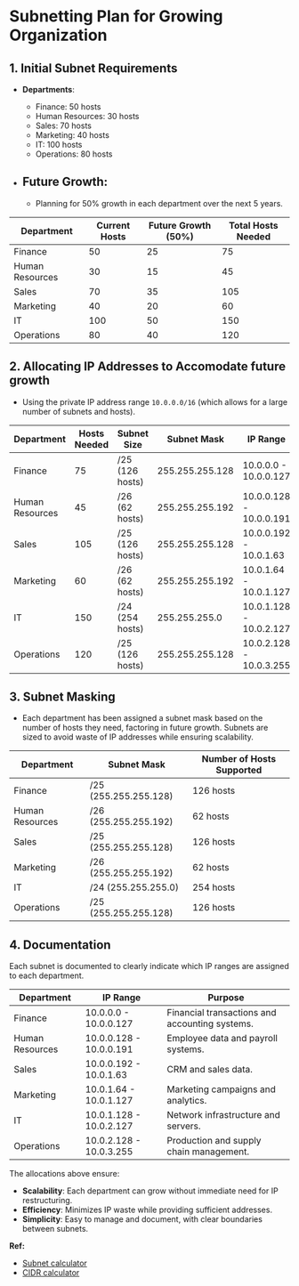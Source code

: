# Subnetting Plan for Growing Organization

## **1. Initial Subnet Requirements**
- **Departments**:  
  - Finance: 50 hosts
  - Human Resources: 30 hosts
  - Sales: 70 hosts
  - Marketing: 40 hosts
  - IT: 100 hosts
  - Operations: 80 hosts
  
- ## **Future Growth**:  
  - Planning for 50% growth in each department over the next 5 years.

| **Department**        | **Current Hosts** | **Future Growth (50%)** | **Total Hosts Needed** |
|-----------------------|-------------------|-------------------------|------------------------|
| Finance               | 50                | 25                      | 75                     |
| Human Resources       | 30                | 15                      | 45                     |
| Sales                 | 70                | 35                      | 105                    |
| Marketing             | 40                | 20                      | 60                     |
| IT                    | 100               | 50                      | 150                    |
| Operations            | 80                | 40                      | 120                    |

## **2. Allocating IP Addresses to Accomodate future growth**
- Using the private IP address range `10.0.0.0/16` (which allows for a large number of subnets and hosts).
  
| **Department**        | **Hosts Needed** | **Subnet Size**  | **Subnet Mask**       | **IP Range**                  |
|-----------------------|------------------|------------------|-----------------------|-------------------------------|
| Finance               | 75               | /25 (126 hosts)  | 255.255.255.128        | 10.0.0.0 - 10.0.0.127          |
| Human Resources       | 45               | /26 (62 hosts)   | 255.255.255.192        | 10.0.0.128 - 10.0.0.191        |
| Sales                 | 105              | /25 (126 hosts)  | 255.255.255.128        | 10.0.0.192 - 10.0.1.63         |
| Marketing             | 60               | /26 (62 hosts)   | 255.255.255.192        | 10.0.1.64 - 10.0.1.127         |
| IT                    | 150              | /24 (254 hosts)  | 255.255.255.0          | 10.0.1.128 - 10.0.2.127        |
| Operations            | 120              | /25 (126 hosts)  | 255.255.255.128        | 10.0.2.128 - 10.0.3.255        |

## **3. Subnet Masking**
- Each department has been assigned a subnet mask based on the number of hosts they need, factoring in future growth. Subnets are sized to avoid waste of IP addresses while ensuring scalability.

| **Department**        | **Subnet Mask**       | **Number of Hosts Supported** |
|-----------------------|-----------------------|-------------------------------|
| Finance               | /25 (255.255.255.128) | 126 hosts                     |
| Human Resources       | /26 (255.255.255.192) | 62 hosts                      |
| Sales                 | /25 (255.255.255.128) | 126 hosts                     |
| Marketing             | /26 (255.255.255.192) | 62 hosts                      |
| IT                    | /24 (255.255.255.0)   | 254 hosts                     |
| Operations            | /25 (255.255.255.128) | 126 hosts                     |

## **4. Documentation**
Each subnet is documented to clearly indicate which IP ranges are assigned to each department.

| **Department**        | **IP Range**                | **Purpose**                                      |
|-----------------------|-----------------------------|--------------------------------------------------|
| Finance               | 10.0.0.0 - 10.0.0.127       | Financial transactions and accounting systems.   |
| Human Resources       | 10.0.0.128 - 10.0.0.191     | Employee data and payroll systems.               |
| Sales                 | 10.0.0.192 - 10.0.1.63      | CRM and sales data.                              |
| Marketing             | 10.0.1.64 - 10.0.1.127      | Marketing campaigns and analytics.               |
| IT                    | 10.0.1.128 - 10.0.2.127     | Network infrastructure and servers.              |
| Operations            | 10.0.2.128 - 10.0.3.255     | Production and supply chain management.          |



The allocations above ensure:

- **Scalability**: Each department can grow without immediate need for IP restructuring.
- **Efficiency**: Minimizes IP waste while providing sufficient addresses.
- **Simplicity**: Easy to manage and document, with clear boundaries between subnets.


**Ref:** 
- [Subnet calculator](https://www.site24x7.com/tools/ipv4-subnetcalculator.html)
- [CIDR calculator](https://cidr.xyz/)
